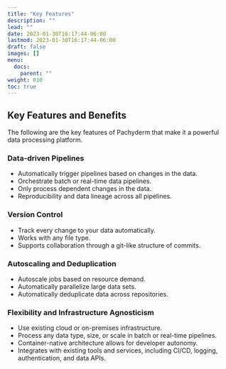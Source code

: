 ```yaml
---
title: "Key Features"
description: ""
lead: ""
date: 2023-01-30T16:17:44-06:00
lastmod: 2023-01-30T16:17:44-06:00
draft: false
images: []
menu:
  docs:
    parent: ""
weight: 010
toc: true
---
```


## Key Features and Benefits
The following are the key features of Pachyderm that make it a powerful data processing platform. 

### Data-driven Pipelines
- Automatically trigger pipelines based on changes in the data.
- Orchestrate batch or real-time data pipelines.
- Only process dependent changes in the data.
- Reproducibility and data lineage across all pipelines. 
### Version Control
- Track every change to your data automatically.
- Works with any file type.
- Supports collaboration through a git-like structure of commits.
### Autoscaling and Deduplication
- Autoscale jobs based on resource demand.
- Automatically parallelize large data sets.
- Automatically deduplicate data across repositories.
### Flexibility and Infrastructure Agnosticism
- Use existing cloud or on-premises infrastructure.
- Process any data type, size, or scale in batch or real-time pipelines.
- Container-native architecture allows for developer autonomy.
- Integrates with existing tools and services, including CI/CD, logging, authentication, and data APIs.
